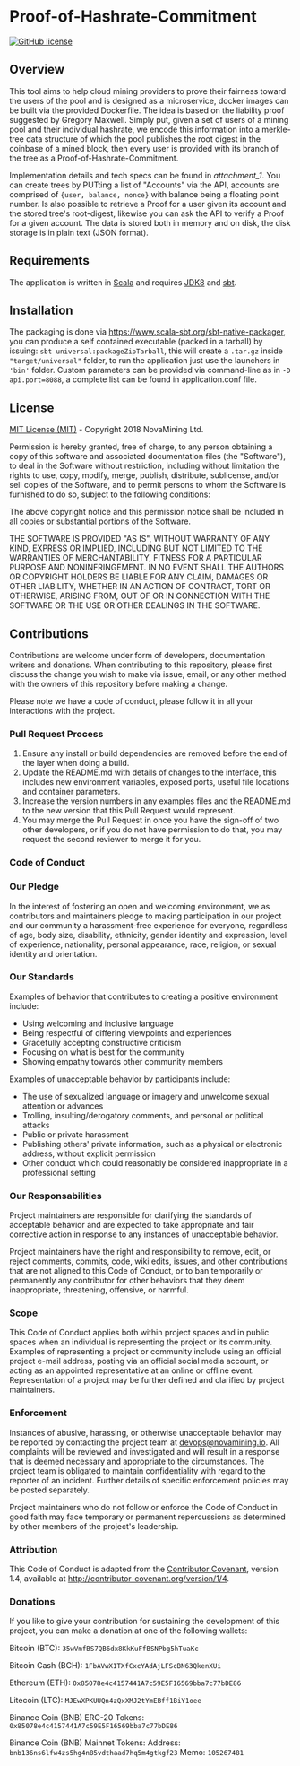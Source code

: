 # Proof-of-Hashrate-Commitment
[![GitHub license](https://img.shields.io/github/license/Naereen/StrapDown.js.svg)](https://github.com/Naereen/StrapDown.js/blob/master/LICENSE) 
## Overview

This tool aims to help cloud mining providers to prove their fairness toward the users of the pool and is designed as a microservice, docker images can be built via the provided Dockerfile. The idea is based on the liability proof suggested by Gregory Maxwell. Simply put, given a set of users of a mining pool and their individual hashrate, we encode this information into a merkle-tree data structure of which the pool publishes the root digest in the coinbase of a mined block, then every user is provided with its branch of the tree as a Proof-of-Hashrate-Commitment.

Implementation details and tech specs can be found in _attachment_1_. You can create trees by PUTting a list of "Accounts" via the API, accounts are comprised of `{user, balance, nonce}` with balance being a floating point number. Is also possible to retrieve a Proof for a user given its account and the stored tree's root-digest, likewise you can ask the API to verify a Proof for a given account. The data is stored both in memory and on disk, the disk storage is in plain text (JSON format).

## Requirements

The application is written in [Scala](https://www.scala-lang.org/) and requires [JDK8](https://www.oracle.com/technetwork/java/javaee/downloads/jdk8-downloads-2133151.html) and [sbt](https://www.scala-sbt.org/).  


## Installation

The packaging is done via <https://www.scala-sbt.org/sbt-native-packager>, you can produce a self contained executable (packed in a tarball) by issuing: `sbt universal:packageZipTarball`, this will create a `.tar.gz` inside `"target/universal"` folder, to run the application just use the launchers in `'bin'` folder. Custom parameters can be provided via command-line as in `-D api.port=8088`, a complete list can be found in application.conf file.

## License

[MIT License (MIT)](https://opensource.org/licenses/MIT) - Copyright 2018 NovaMining Ltd.

Permission is hereby granted, free of charge, to any person obtaining a copy of this software and associated documentation files (the "Software"), to deal in the Software without restriction, including without limitation the rights to use, copy, modify, merge, publish, distribute, sublicense, and/or sell copies of the Software, and to permit persons to whom the Software is furnished to do so, subject to the following conditions:

The above copyright notice and this permission notice shall be included in all copies or substantial portions of the Software.

THE SOFTWARE IS PROVIDED "AS IS", WITHOUT WARRANTY OF ANY KIND, EXPRESS OR IMPLIED, INCLUDING BUT NOT LIMITED TO THE WARRANTIES OF MERCHANTABILITY, FITNESS FOR A PARTICULAR PURPOSE AND NONINFRINGEMENT. IN NO EVENT SHALL THE AUTHORS OR COPYRIGHT HOLDERS BE LIABLE FOR ANY CLAIM, DAMAGES OR OTHER LIABILITY, WHETHER IN AN ACTION OF CONTRACT, TORT OR OTHERWISE, ARISING FROM, OUT OF OR IN CONNECTION WITH THE SOFTWARE OR THE USE OR OTHER DEALINGS IN THE SOFTWARE.

## Contributions

Contributions are welcome under form of developers, documentation writers and donations. When contributing to this repository, please first discuss the change you wish to make via issue, email, or any other method with the owners of this repository before making a change.

Please note we have a code of conduct, please follow it in all your interactions with the project.

### Pull Request Process

1. Ensure any install or build dependencies are removed before the end of the layer when doing a build.
2. Update the README.md with details of changes to the interface, this includes new environment variables, exposed ports, useful file locations and container parameters.
3. Increase the version numbers in any examples files and the README.md to the new version that this Pull Request would represent.
4. You may merge the Pull Request in once you have the sign-off of two other developers, or if you do not have permission to do that, you may request the second reviewer to merge it for you.

### Code of Conduct

### Our Pledge

In the interest of fostering an open and welcoming environment, we as contributors and maintainers pledge to making participation in our project and our community a harassment-free experience for everyone, regardless of age, body size, disability, ethnicity, gender identity and expression, level of experience, nationality, personal appearance, race, religion, or sexual identity and orientation.

### Our Standards

Examples of behavior that contributes to creating a positive environment include:

 - Using welcoming and inclusive language
 - Being respectful of differing viewpoints and experiences
 - Gracefully accepting constructive criticism
 - Focusing on what is best for the community
 - Showing empathy towards other community members

Examples of unacceptable behavior by participants include:

 - The use of sexualized language or imagery and unwelcome sexual attention or advances
 - Trolling, insulting/derogatory comments, and personal or political attacks
 - Public or private harassment
 - Publishing others' private information, such as a physical or electronic address, without explicit permission
 - Other conduct which could reasonably be considered inappropriate in a professional setting

### Our Responsabilities

Project maintainers are responsible for clarifying the standards of acceptable behavior and are expected to take appropriate and fair corrective action in response to any instances of unacceptable behavior.

Project maintainers have the right and responsibility to remove, edit, or reject comments, commits, code, wiki edits, issues, and other contributions that are not aligned to this Code of Conduct, or to ban temporarily or permanently any contributor for other behaviors that they deem inappropriate, threatening, offensive, or harmful.

### Scope

This Code of Conduct applies both within project spaces and in public spaces when an individual is representing the project or its community. Examples of representing a project or community include using an official project e-mail address, posting via an official social media account, or acting as an appointed representative at an online or offline event. Representation of a project may be further defined and clarified by project maintainers.

### Enforcement

Instances of abusive, harassing, or otherwise unacceptable behavior may be reported by contacting the project team at [devops@novamining.io](mailto:devops@novamining.io). All complaints will be reviewed and investigated and will result in a response that is deemed necessary and appropriate to the circumstances. The project team is obligated to maintain confidentiality with regard to the reporter of an incident. Further details of specific enforcement policies may be posted separately.

Project maintainers who do not follow or enforce the Code of Conduct in good faith may face temporary or permanent repercussions as determined by other members of the project's leadership.

### Attribution

This Code of Conduct is adapted from the [Contributor Covenant](https://contributor-covenant.org/), version 1.4, available at http://contributor-covenant.org/version/1/4.

### Donations

If you like to give your contribution for sustaining the development of this project, you can make a donation at one of the following wallets:

Bitcoin (BTC): `35wVmfBS7QB6dx8KkKuFfBSNPbg5hTuaKc`

Bitcoin Cash (BCH): `1FbAVwX1TXfCxcYAdAjLFScBN63QkenXUi`

Ethereum (ETH): `0x85078e4c4157441A7c59E5F16569bba7c77bDE86`

Litecoin (LTC): `MJEwXPKUUQn4zQxXMJ2tYmEBff1BiY1oee`

Binance Coin (BNB) ERC-20 Tokens: `0x85078e4c4157441A7c59E5F16569bba7c77bDE86`

Binance Coin (BNB) Mainnet Tokens:
Address: `bnb136ns6lfw4zs5hg4n85vdthaad7hq5m4gtkgf23`
Memo: `105267481`
